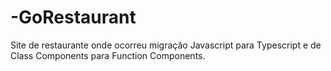 # -GoRestaurant
Site de restaurante onde ocorreu migração Javascript para Typescript e de Class Components para Function Components.
